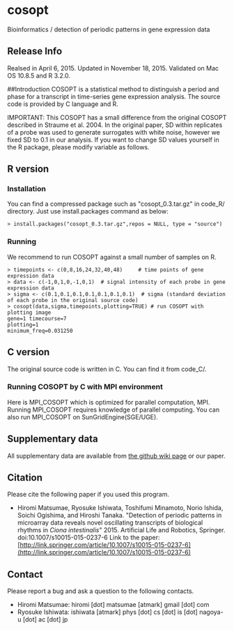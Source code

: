# cosopt
Bioinformatics / detection of periodic patterns in gene expression data


## Release Info
Realsed in April 6, 2015.
Updated in November 18, 2015. Validated on Mac OS 10.8.5 and R 3.2.0. 

##Introduction
COSOPT is a statistical method to distinguish a period and phase for a transcript in time-series gene expression analysis.  The source code is provided by C language and R. 

IMPORTANT: This COSOPT has a small difference from the original COSOPT described in Straume et al. 2004. In the original paper, SD within replicates of a probe was used to generate surrogates with white noise,  however we fixed SD to 0.1 in our analysis. If you want to change SD values yourself in the R package, please modify <sigma> variable as follows.


## R version 
### Installation 

You can find a compressed package such as "cosopt_0.3.tar.gz" in code_R/ directory. Just use install.packages command as below: 

```R:
> install.packages("cosopt_0.3.tar.gz",repos = NULL, type = "source")
```

### Running 

We recommend to run COSOPT against a small number of samples on R.

```R:
> timepoints <- c(0,8,16,24,32,40,48)     # time points of gene expression data
> data <- c(-1,0,1,0,-1,0,1)  # signal intensity of each probe in gene expression data
> sigma <- c(0.1,0.1,0.1,0.1,0.1,0.1,0.1)  # sigma (standard deviation of each probe in the original source code) 
> cosopt(data,sigma,timepoints,plotting=TRUE) # run COSOPT with plotting image
gene=1 timecourse=7
plotting=1
minimum_freq=0.031250
```

## C version 
The original source code is written in C. You can find it from  code_C/.

### Running COSOPT by C with MPI environment
Here is MPI_COSOPT which is optimized for parallel computation, MPI. Running MPI_COSOPT requires knowledge of parallel computing. You can also run MPI_COSOPT on SunGridEngine(SGE/UGE). 

## Supplementary data
All supplementary data are available from [the github wiki page](https://github.com/mhiromi/cosopt/wiki/Supplementary-data) or our paper. 


## Citation 
Please cite the following paper if you used this program.

* Hiromi Matsumae, Ryosuke Ishiwata, Toshifumi Minamoto, Norio Ishida, Soichi Ogishima, and Hiroshi Tanaka. "Detection of periodic patterns in microarray data reveals novel oscillating transcripts of biological rhythms in <I>Ciona intestinalis</I>" 2015. Artificial Life and Robotics, Springer. doi:10.​1007/​s10015-015-0237-6
Link to the paper: [http://link.springer.com/article/10.1007/s10015-015-0237-6](http://link.springer.com/article/10.1007/s10015-015-0237-6)

## Contact 
Please report a bug and ask a question to the following contacts. 

* Hiromi Matsumae: hiromi [dot] matsumae [atmark] gmail [dot] com
* Ryosuke Ishiwata: ishiwata [atmark] phys [dot] cs [dot] is [dot] nagoya-u [dot] ac [dot] jp

